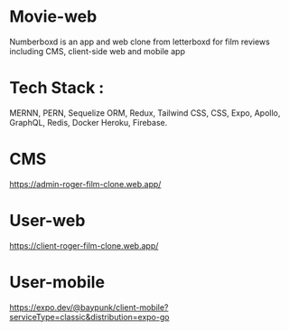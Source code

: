 # Movie-web
Numberboxd is an app and web clone from letterboxd for film reviews including CMS, client-side web and mobile app

# Tech Stack : 
MERNN, PERN, Sequelize ORM, Redux, Tailwind CSS, CSS, Expo, Apollo, GraphQL,
Redis, Docker Heroku, Firebase.

# CMS
https://admin-roger-film-clone.web.app/
# User-web
https://client-roger-film-clone.web.app/
# User-mobile
https://expo.dev/@baypunk/client-mobile?serviceType=classic&distribution=expo-go
